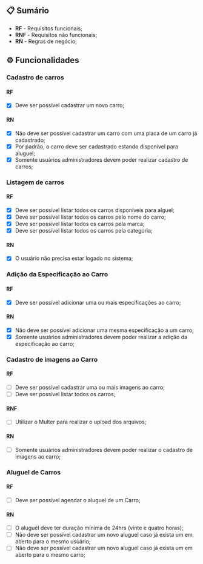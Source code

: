 ## 📋 Sumário

- **RF** - Requisitos funcionais;
- **RNF** - Requisitos não funcionais;
- **RN** - Regras de negócio;

## ⚙ Funcionalidades

### Cadastro de carros

#### RF

- [x] Deve ser possível cadastrar um novo carro;

#### RN

- [x] Não deve ser possível cadastrar um carro com uma placa de um carro já cadastrado;
- [x] Por padrão, o carro deve ser cadastrado estando disponível para aluguel;
- [x] Somente usuários administradores devem poder realizar cadastro de carros;

### Listagem de carros

#### RF

- [x] Deve ser possível listar todos os carros disponíveis para alguel;
- [x] Deve ser possível listar todos os carros pelo nome do carro;
- [x] Deve ser possível listar todos os carros pela marca;
- [x] Deve ser possível listar todos os carros pela categoria;

#### RN

- [x] O usuário não precisa estar logado no sistema;

### Adição da Especificação ao Carro

#### RF

- [x] Deve ser possível adicionar uma ou mais especificações ao carro;

#### RN

- [x] Não deve ser possível adicionar uma mesma especificação a um carro;
- [x] Somente usuários administradores devem poder realizar a adição da especificação ao carro;

### Cadastro de imagens ao Carro

#### RF

- [ ] Deve ser possível cadastrar uma ou mais imagens ao carro;
- [ ] Deve ser possível listar todos os carros;

#### RNF

- [ ] Utilizar o Multer para realizar o upload dos arquivos;

#### RN

- [ ] Somente usuários administradores devem poder realizar o cadastro de imagens ao carro;

### Aluguel de Carros

#### RF

- [ ] Deve ser possível agendar o aluguel de um Carro;

#### RN

- [ ] O aluguél deve ter duração mínima de 24hrs (vinte e quatro horas);
- [ ] Não deve ser possível cadastrar um novo aluguel caso já exista um em aberto para o mesmo usuário;
- [ ] Não deve ser possível cadastrar um novo aluguel caso já exista um em aberto para o mesmo carro;
